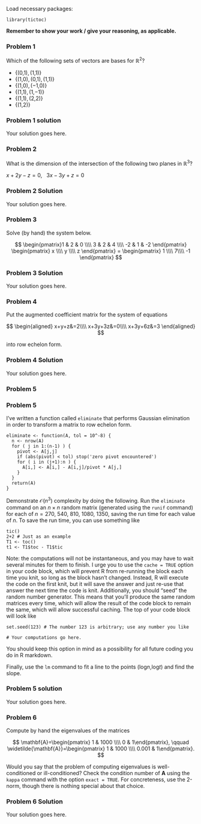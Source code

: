 Load necessary packages:

    library(tictoc)

**Remember to show your work / give your reasoning, as applicable.**

### Problem 1

Which of the following sets of vectors are bases for ℝ<sup>2</sup>?

-   {(0,1), (1,1)}
-   {(1,0), (0,1), (1,1)}
-   {(1,0), (−1,0)}
-   {(1,1), (1,−1)}
-   {(1,1), (2,2)}
-   {(1,2)}

### Problem 1 solution

Your solution goes here.

### Problem 2

What is the dimension of the intersection of the following two planes in
ℝ<sup>3</sup>?

*x* + 2*y* − *z* = 0,   3*x* − 3*y* + *z* = 0

### Problem 2 Solution

Your solution goes here.

### Problem 3

Solve (by hand) the system below.

$$
\begin{pmatrix}1 & 2 & 0 \\\\ 3 & 2 & 4 \\\\ -2 & 1 & -2 \end{pmatrix} \begin{pmatrix} x \\\\ y \\\\ z \end{pmatrix} = \begin{pmatrix} 1 \\\\ 7\\\\ -1 \end{pmatrix}
$$

### Problem 3 Solution

Your solution goes here.

### Problem 4

Put the augmented coefficient matrix for the system of equations

$$
\begin{aligned}
x+y+z&=2\\\\
x+3y+3z&=0\\\\
x+3y+6z&=3
\end{aligned}
$$

into row echelon form.

### Problem 4 Solution

Your solution goes here.

### Problem 5

### Problem 5

I’ve written a function called `eliminate` that performs Gaussian
elimination in order to transform a matrix to row echelon form.

    eliminate <- function(A, tol = 10^-8) {
      n <- nrow(A)
      for ( j in 1:(n-1) ) {
        pivot <- A[j,j]
        if (abs(pivot) < tol) stop('zero pivot encountered')
        for ( i in (j+1):n ) {
          A[i,] <- A[i,] - A[i,j]/pivot * A[j,]
        }
      }
      return(A)
    }

Demonstrate 𝒪(*n*<sup>3</sup>) complexity by doing the following. Run
the `eliminate` command on an *n* × *n* random matrix (generated using
the `runif` command) for each of *n* = 270, 540, 810, 1080, 1350, saving
the run time for each value of *n*. To save the run time, you can use
something like

    tic()
    2+2 # Just as an example
    T1 <- toc()
    t1 <- T1$toc - T1$tic

Note: the computations will not be instantaneous, and you may have to
wait several minutes for them to finish. I urge you to use the
`cache = TRUE` option in your code block, which will prevent R from
re-running the block each time you knit, so long as the block hasn’t
changed. Instead, R will execute the code on the first knit, but it will
save the answer and just re-use that answer the next time the code is
knit. Additionally, you should “seed” the random number generator. This
means that you’ll produce the same random matrices every time, which
will allow the result of the code block to remain the same, which will
allow successful caching. The top of your code block will look like

    set.seed(123) # The number 123 is arbitrary; use any number you like

    # Your computations go here.

You should keep this option in mind as a possibility for all future
coding you do in R markdown.

Finally, use the `lm` command to fit a line to the points
(log*n*,log*t*) and find the slope.

### Problem 5 solution

Your solution goes here.

### Problem 6

Compute by hand the eigenvalues of the matrices

$$
\mathbf{A}=\begin{pmatrix} 1 & 1000 \\\\ 0 & 1\end{pmatrix}, \qquad \widetilde{\mathbf{A}}=\begin{pmatrix} 1 & 1000 \\\\ 0.001 & 1\end{pmatrix}.
$$

Would you say that the problem of computing eigenvalues is
well-conditioned or ill-conditioned? Check the condition number of **A**
using the `kappa` command with the option `exact = TRUE`. For
concreteness, use the 2-norm, though there is nothing special about that
choice.

### Problem 6 Solution

Your solution goes here.
